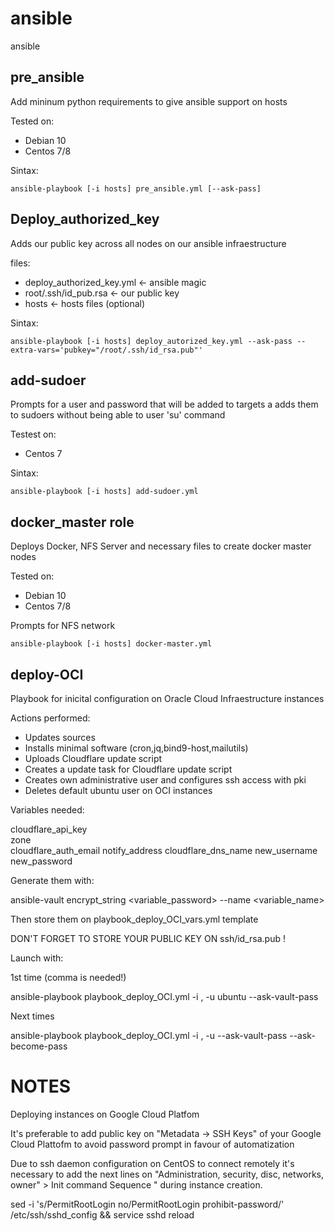 # ansible
ansible 

pre_ansible 
-----------

Add mininum python requirements to give ansible support on hosts 

Tested on: 
- Debian 10
- Centos 7/8 

Sintax: 

```
ansible-playbook [-i hosts] pre_ansible.yml [--ask-pass]
```

Deploy_authorized_key
---------------------

Adds our public key across all nodes on our ansible infraestructure 

files: 
- deploy_authorized_key.yml  <- ansible magic
- root/.ssh/id_pub.rsa      <- our public key  
- hosts                      <- hosts files (optional) 

Sintax: 

```
ansible-playbook [-i hosts] deploy_autorized_key.yml --ask-pass --extra-vars='pubkey="/root/.ssh/id_rsa.pub"'
```

add-sudoer  
-----------

Prompts for a user and password that will be added to targets a adds them to sudoers without being able to user 'su' command 

Testest on: 
- Centos 7 

Sintax: 

```
ansible-playbook [-i hosts] add-sudoer.yml 
```

docker_master role
------------------

Deploys Docker, NFS Server and necessary files to create docker master nodes

Tested on:
- Debian 10
- Centos 7/8


Prompts for NFS network 


```
ansible-playbook [-i hosts] docker-master.yml
```


deploy-OCI
-----------
Playbook for inicital configuration on Oracle Cloud Infraestructure instances 

Actions performed: 
- Updates sources
- Installs minimal software (cron,jq,bind9-host,mailutils)
- Uploads Cloudflare update script 
- Creates a update task for Cloudflare update script 
- Creates own administrative user and configures ssh access with pki 
- Deletes default ubuntu user on OCI instances 

Variables needed:

cloudflare_api_key          
zone      
cloudflare_auth_email
notify_address
cloudflare_dns_name
new_username
new_password

Generate them with:

ansible-vault encrypt_string <variable_password> --name <variable_name> 

Then store them on playbook_deploy_OCI_vars.yml template 

DON'T FORGET TO STORE YOUR PUBLIC KEY ON ssh/id_rsa.pub ! 

Launch with: 

1st time (comma is needed!) 

ansible-playbook playbook_deploy_OCI.yml -i <your OCI instance public IP>, -u ubuntu --ask-vault-pass

Next times 

 ansible-playbook playbook_deploy_OCI.yml -i <your OCI instance public IP>, -u <your-new-username> --ask-vault-pass --ask-become-pass



# NOTES 

Deploying instances on Google Cloud Platfom 

It's preferable to add public key on "Metadata -> SSH Keys" of your Google Cloud Plattofm to avoid password prompt in favour 
of  automatization 

Due to ssh daemon configuration on CentOS to connect remotely it's necessary to add the next lines on 
"Administration, security, disc, networks, owner" > Init command Sequence " during instance creation.  

sed -i 's/PermitRootLogin no/PermitRootLogin prohibit-password/' /etc/ssh/sshd_config && service sshd reload  

